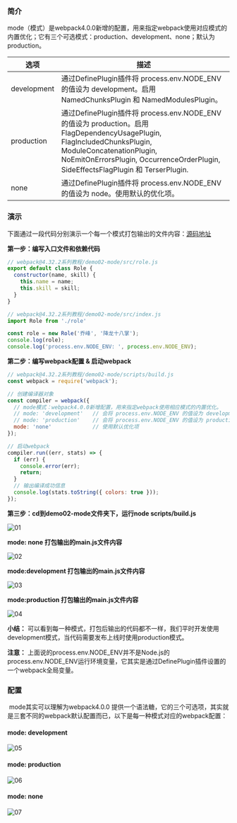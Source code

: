 ### 简介
​		 mode（模式）是webpack4.0.0新增的配置，用来指定webpack使用对应模式的内置优化；它有三个可选模式：production、development、none；默认为production。

| 选项        | 描述                                                         |
| ----------- | ------------------------------------------------------------ |
| development | 通过DefinePlugin插件将 process.env.NODE_ENV 的值设为 development。启用 NamedChunksPlugin 和 NamedModulesPlugin。 |
| production  | 通过DefinePlugin插件将 process.env.NODE_ENV 的值设为 production。启用 FlagDependencyUsagePlugin, FlagIncludedChunksPlugin, ModuleConcatenationPlugin, NoEmitOnErrorsPlugin, OccurrenceOrderPlugin, SideEffectsFlagPlugin 和 TerserPlugin. |
| none        | 通过DefinePlugin插件将 process.env.NODE_ENV 的值设为 node。使用默认的优化项。 |

### 演示
下面通过一段代码分别演示一个每一个模式打包输出的文件内容：[源码地址](https://github.com/Jameswain/blog/tree/master/webpack%404.32.2%E7%B3%BB%E5%88%97%E6%95%99%E7%A8%8B/demo02-mode)

**第一步：编写入口文件和依赖代码**

```javascript
// webpack@4.32.2系列教程/demo02-mode/src/role.js
export default class Role {
  constructor(name, skill) {
    this.name = name;
    this.skill = skill;
  }
}
```

```javascript
// webpack@4.32.2系列教程/demo02-mode/src/index.js
import Role from './role'

const role = new Role('乔峰', '降龙十八掌');
console.log(role);
console.log('process.env.NODE_ENV: ', process.env.NODE_ENV);
```

**第二步：编写webpack配置 & 启动webpack**

```javascript
// webpack@4.32.2系列教程/demo02-mode/scripts/build.js
const webpack = require('webpack');

// 创建编译器对象
const compiler = webpack({
  // mode模式：webpack4.0.0新增配置，用来指定webpack使用相应模式的内置优化。
  // mode: 'development'   // 会将 process.env.NODE_ENV 的值设为 development。启用 NamedChunksPlugin 和 NamedModulesPlugin。
  // mode: 'production'    // 会将 process.env.NODE_ENV 的值设为 production。启用 FlagDependencyUsagePlugin, FlagIncludedChunksPlugin, ModuleConcatenationPlugin, NoEmitOnErrorsPlugin, OccurrenceOrderPlugin, SideEffectsFlagPlugin 和 UglifyJsPlugin.
  mode: 'none'             // 使用默认优化项
});

// 启动webpack
compiler.run((err, stats) => {
  if (err) {
    console.error(err);
    return;
  }
  // 输出编译成功信息
  console.log(stats.toString({ colors: true }));
});
```

**第三步：cd到demo02-mode文件夹下，运行node scripts/build.js**

![01](https://github.com/Jameswain/blog/tree/master/webpack%404.32.2%E7%A0%94%E7%A9%B6%E7%AC%94%E8%AE%B0/demo02-mode/docs/01.png)

**mode: none 打包输出的main.js文件内容**

![02](https://github.com/Jameswain/blog/tree/master/webpack%404.32.2%E7%A0%94%E7%A9%B6%E7%AC%94%E8%AE%B0/demo02-mode/docs/02.png)

**mode:development  打包输出的main.js文件内容**

![03](https://github.com/Jameswain/blog/tree/master/webpack%404.32.2%E7%A0%94%E7%A9%B6%E7%AC%94%E8%AE%B0/demo02-mode/docs/03.png)

**mode:production  打包输出的main.js文件内容**

![04](https://github.com/Jameswain/blog/tree/master/webpack%404.32.2%E7%A0%94%E7%A9%B6%E7%AC%94%E8%AE%B0/demo02-mode/docs/04.png)

**小结：** 可以看到每一种模式，打包后输出的代码都不一样，我们平时开发使用development模式，当代码需要发布上线时使用production模式。

**注意：** 上面说的process.env.NODE_ENV并不是Node.js的process.env.NODE_ENV运行环境变量，它其实是通过DefinePlugin插件设置的一个webpack全局变量。



### 配置

​		mode其实可以理解为webpack4.0.0 提供一个语法糖，它的三个可选项，其实就是三套不同的webpack默认配置而已，以下是每一种模式对应的webpack配置：

#### mode: development

![05](https://github.com/Jameswain/blog/tree/master/webpack%404.32.2%E7%A0%94%E7%A9%B6%E7%AC%94%E8%AE%B0/demo02-mode/docs/05.png)

#### mode: production

![06](https://github.com/Jameswain/blog/tree/master/webpack%404.32.2%E7%A0%94%E7%A9%B6%E7%AC%94%E8%AE%B0/demo02-mode/docs/06.png)

#### mode: none

![07](https://github.com/Jameswain/blog/tree/master/webpack%404.32.2%E7%A0%94%E7%A9%B6%E7%AC%94%E8%AE%B0/demo02-mode/docs/07.png)
